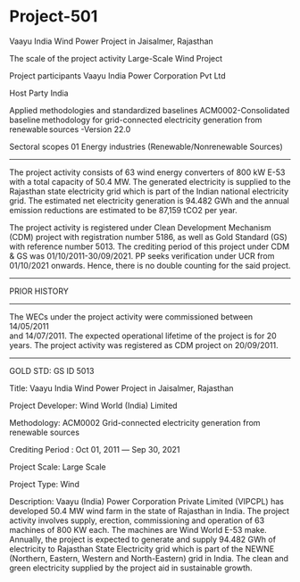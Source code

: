# Project-501
Vaayu India Wind Power Project in Jaisalmer, Rajasthan 

The scale of the project activity Large-Scale Wind Project

Project participants Vaayu India Power Corporation Pvt Ltd

Host Party India

Applied methodologies and standardized
baselines
ACM0002-Consolidated
baseline methodology for grid-connected
electricity generation from
renewable sources -Version 22.0

Sectoral scopes 01 Energy industries (Renewable/Nonrenewable Sources)
_______________

The project activity consists of 63 wind energy converters of 800 kW E-53 with a total
capacity of 50.4 MW. The generated electricity is supplied to the Rajasthan state
electricity grid which is part of the Indian national electricity grid. The estimated net
electricity generation is 94.482 GWh and the annual emission reductions are estimated
to be 87,159 tCO2 per year. 

The project activity is registered under Clean Development Mechanism (CDM) project with
registration number 5186, as well as Gold Standard (GS) with reference number 5013. The crediting
period of this project under CDM & GS was 01/10/2011-30/09/2021. PP seeks verification under
UCR from 01/10/2021 onwards. Hence, there is no double counting for the said project. 

___________
PRIOR HISTORY
____________

The  WECs  under  the  project  activity  were  commissioned  between  14/05/2011  
and 14/07/2011. The expected operational lifetime of the project is for 20 years. The 
project activity was registered as CDM project on 20/09/2011.  




________________
GOLD STD: GS ID 5013

Title: Vaayu India Wind Power Project in Jaisalmer, Rajasthan

Project Developer: Wind World (India) Limited

Methodology: ACM0002 Grid-connected electricity generation from renewable sources

Crediting Period : Oct 01, 2011 ― Sep 30, 2021

Project Scale: Large Scale

Project Type: Wind

Description: Vaayu (India) Power Corporation Private Limited (VIPCPL) has developed 50.4 MW wind farm in the state of Rajasthan in India. The project activity involves supply, erection, commissioning and operation of 63 machines of 800 KW each. The machines are Wind World E-53 make. Annually, the project is expected to generate and supply 94.482 GWh of electricity to Rajasthan State Electricity grid which is part of the NEWNE (Northern, Eastern, Western and North-Eastern) grid in India. The clean and green electricity supplied by the project aid in sustainable growth.
